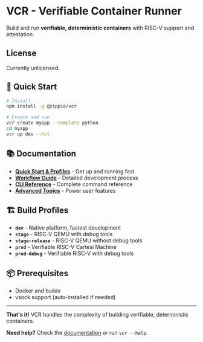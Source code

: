 # VCR - Verifiable Container Runner

Build and run **verifiable, deterministic containers** with RISC-V support and attestation.

## License

Currently unlicensed.

## 🚀 Quick Start

```bash
# Install
npm install -g @zippie/vcr

# Create and run
vcr create myapp --template python
cd myapp
vcr up dev --hot
```

## 📚 Documentation

- **[Quick Start & Profiles](docs/README.md)** - Get up and running fast
- **[Workflow Guide](docs/workflow.md)** - Detailed development process  
- **[CLI Reference](docs/reference.md)** - Complete command reference
- **[Advanced Topics](docs/advanced.md)** - Power user features

## 🏗️ Build Profiles

- **`dev`** - Native platform, fastest development
- **`stage`** - RISC-V QEMU with debug tools  
- **`stage-release`** - RISC-V QEMU without debug tools
- **`prod`** - Verifiable RISC-V Cartesi Machine
- **`prod-debug`** - Verifiable RISC-V with debug tools

## 📦 Prerequisites

- Docker and buildx
- vsock support (auto-installed if needed)

---

**That's it!** VCR handles the complexity of building verifiable, deterministic containers.

**Need help?** Check the [documentation](docs/README.md) or run `vcr --help`. 